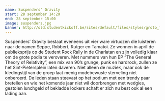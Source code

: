 ```yaml
---
name: Suspenders' Gravity
start: 28 september 14:20
end: 28 september 15:00
image: suspenders.jpg
banner: http://old.studentkickoff.be/sites/default/files/styles/groto_foto-980x/public/12038200_523161904509058_992930554292417050_n.jpg?itok=fWEW7uZd
---
```

Suspenders’ Gravity bestaat eveneens uit vier ware virtuozen die luisteren naar de namen Seppe, Robbert, Rutger en Tamatoi. Ze wonnen in april de publieksprijs op de Student Rock Rally in de Charlatan en zijn volledig klaar om de grote podia te veroveren. Met nummers van hun EP “The General Theory of Relativity”, een mix van 90’s grunge, punk en hardrock, zullen ze het Sint-Pietersplein laten daveren. Niet alleen de muziek, maar ook de kledingstijl van de groep laat menig modebewuste sterveling niet onberoerd. De leden staan steevast op het podium met een trendy paar bretellen en wie het komende jaar niet wil doorbrengen met wedgies, gestolen lunchgeld of bekladde lockers schaft er zich nu best ook al een lading aan.
